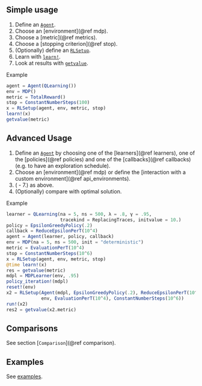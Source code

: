 ## Simple usage

1. Define an [`Agent`](@ref).
2. Choose an [environment](@ref mdp).
3. Choose a [metric](@ref metrics).
4. Choose a [stopping criterion](@ref stop).
5. (Optionally) define an [`RLSetup`](@ref).
6. Learn with [`learn!`](@ref).
7. Look at results with [`getvalue`](@ref).

Example

```julia
agent = Agent(QLearning())
env = MDP()
metric = TotalReward()
stop = ConstantNumberSteps(100)
x = RLSetup(agent, env, metric, stop)
learn!(x)
getvalue(metric)
```

## Advanced Usage

1. Define an [`Agent`](@ref) by choosing one of the [learners](@ref learners), one of the
   [policies](@ref policies) and one of the [callbacks](@ref callbacks) (e.g. to have an
   exploration schedule).
2. Choose an [environment](@ref mdp) or define the [interaction with a custom
   environment](@ref api_environments).
3. ( - 7.) as above.
8. (Optionally) compare with optimal solution.

Example

```julia
learner = QLearning(na = 5, ns = 500, λ = .8, γ = .95,
                    tracekind = ReplacingTraces, initvalue = 10.)
policy = EpsilonGreedyPolicy(.2)
callback = ReduceEpsilonPerT(10^4)
agent = Agent(learner, policy, callback)
env = MDP(na = 5, ns = 500, init = "deterministic")
metric = EvaluationPerT(10^4)
stop = ConstantNumberSteps(10^6)
x = RLSetup(agent, env, metric, stop)
@time learn!(x)
res = getvalue(metric)
mdpl = MDPLearner(env, .95)
policy_iteration!(mdpl)
reset!(env)
x2 = RLSetup(Agent(mdpl, EpsilonGreedyPolicy(.2), ReduceEpsilonPerT(10^4)), 
             env, EvaluationPerT(10^4), ConstantNumberSteps(10^6))
run!(x2)
res2 = getvalue(x2.metric)
```

## Comparisons

See section [`Comparison`](@ref comparison).
## Examples

See [examples](https://github.com/jbrea/TabularReinforcementLearning.jl/tree/master/examples).
